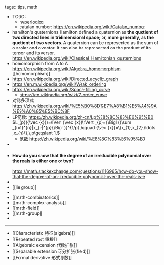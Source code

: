 tags:: tips, math

- TODO:
	- hyperloglog
	- catalan number: https://en.wikipedia.org/wiki/Catalan_number
- hamilton's quaternions
  Hamilton defined a quaternion as **the quotient of two directed lines in tridimensional space; or, more generally, as the quotient of two vectors**. A quaternion can be represented as the sum of a scalar and a vector. It can also be represented as the product of its tensor and its versor.
  https://en.wikipedia.org/wiki/Classical_Hamiltonian_quaternions
- homomorphism from A to A
  https://en.wikipedia.org/wiki/Algebra_homomorphism
  [[homomorphism]]
- https://en.wikipedia.org/wiki/Directed_acyclic_graph
- https://en.m.wikipedia.org/wiki/Weak_ordering
- https://en.wikipedia.org/wiki/Space-filling_curve
	- https://en.wikipedia.org/wiki/Z-order_curve
- 对称多项式 https://zh.wikipedia.org/wiki/%E5%B0%8D%E7%A8%B1%E5%A4%9A%E9%A0%85%E5%BC%8F
- LP范数: https://zh.wikipedia.org/zh-cn/Lp%E8%8C%83%E6%95%B0
  $L_{p}({\vec {x}})=\lVert {\vec {x}}\rVert _{p}={\Bigl (}\sum _{i=1}^{n}|x_{i}|^{p}{\Bigr )}^{1/p},\qquad {\vec {x}}=\{x_{1},x_{2},\ldots ,x_{n}\},\,p\geqslant 1.$
	- 范数
	  https://zh.wikipedia.org/wiki/%E8%8C%83%E6%95%B0
-
- #### How do you show that the degree of an irreducible polynomial over the reals is either one or two?
  https://math.stackexchange.com/questions/1116965/how-do-you-show-that-the-degree-of-an-irreducible-polynomial-over-the-reals-is-e
-
- [[lie group]]
-
- [[math-combinatorics]]
- [[math-complex-analysis]]
- [[math-field]]
- [[math-group]]
-
- ---
- [[Characteristic 特征(algebra)]]
- [[Repeated root 重根]]
- [[Algebraic extension 代数扩张]]
- [[Separable extension 可分扩张(field)]]
- [[Formal derivative 形式导数]]